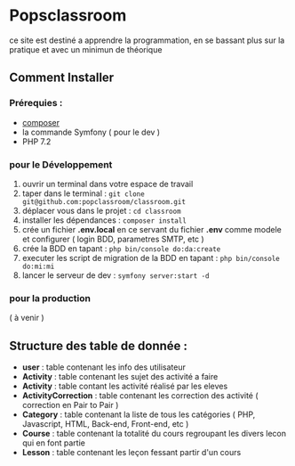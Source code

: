 # Popsclassroom

ce site est destiné a apprendre la programmation, en se bassant plus sur la pratique et avec un minimun de théorique 


## Comment Installer 

### Prérequies : 

- [composer](https://getcomposer.org/)
- la commande Symfony ( pour le dev ) 
- PHP 7.2


### pour le Développement 

1. ouvrir un terminal dans votre espace de travail 
2. taper dans le terminal : `git clone git@github.com:popclassroom/classroom.git` 
3. déplacer vous dans le projet : `cd classroom` 
4. installer les dépendances : `composer install` 
5. crée un fichier **.env.local** en ce servant du fichier **.env** comme modele et configurer ( login BDD, parametres SMTP, etc ) 
6. crée la BDD en tapant : `php bin/console do:da:create` 
7. executer les script de migration de la BDD en tapant : `php bin/console do:mi:mi`
8. lancer le serveur de dev : `symfony server:start -d` 

### pour la production 

( à venir ) 

## Structure des table de donnée : 

- **user** : table contenant les info des utilisateur 
- **Activity** : table contenant les sujet des activité a faire 
- **Activity** : table contant les activité réalisé par les eleves 
- **ActivityCorrection** : table contenant les correction des activité ( correction en Pair to Pair ) 
- **Category** : table contenant la liste de tous les catégories ( PHP, Javascript, HTML, Back-end, Front-end, etc ) 
- **Course** : table contenant la totalité du cours regroupant les divers lecon qui en font partie 
- **Lesson** : table contenant les leçon fessant partir d'un cours 


